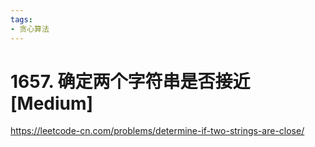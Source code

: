 ```yaml
---
tags:
- 贪心算法
---
```


# 1657. 确定两个字符串是否接近 [Medium]

<https://leetcode-cn.com/problems/determine-if-two-strings-are-close/>
